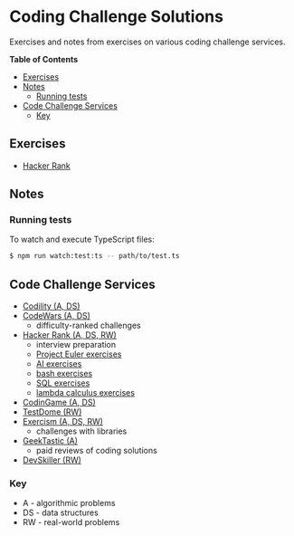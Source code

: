 # Coding Challenge Solutions

Exercises and notes from exercises on various coding challenge services.

<!-- START doctoc generated TOC please keep comment here to allow auto update -->
<!-- DON'T EDIT THIS SECTION, INSTEAD RE-RUN doctoc TO UPDATE -->
**Table of Contents**

- [Exercises](#exercises)
- [Notes](#notes)
  - [Running tests](#running-tests)
- [Code Challenge Services](#code-challenge-services)
  - [Key](#key)

<!-- END doctoc generated TOC please keep comment here to allow auto update -->

## Exercises

- [Hacker Rank](hacker-rank/README.md)

## Notes

### Running tests

To watch and execute TypeScript files:

```bash
$ npm run watch:test:ts -- path/to/test.ts
```

## Code Challenge Services

- [Codility (A, DS)](https://app.codility.com/programmers/)
- [CodeWars (A, DS)](https://www.codewars.com)
    - difficulty-ranked challenges
- [Hacker Rank (A, DS, RW)](https://www.hackerrank.com)
    - interview preparation
    - [Project Euler exercises](https://www.hackerrank.com/contests/projecteuler/challenges)
    - [AI exercises](https://www.hackerrank.com/domains/ai)
    - [bash exercises](https://www.hackerrank.com/domains/shell)
    - [SQL exercises](https://www.hackerrank.com/domains/sql)
    - [lambda calculus exercises](https://www.hackerrank.com/domains/fp)
- [CodinGame (A, DS)](https://www.codingame.com/training)
- [TestDome (RW)](https://www.testdome.com/tests)
- [Exercism (A, DS, RW)](https://exercism.io)
    - challenges with libraries
- [GeekTastic (A)](https://geektastic.com/developers)
    - paid reviews of coding solutions
- [DevSkiller (RW)](https://devskiller.com/coding-tests/)

### Key

- A - algorithmic problems
- DS - data structures
- RW - real-world problems
